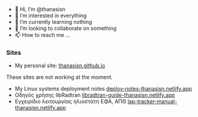 - 👋 Hi, I’m @thanasisn
- 👀 I’m interested in everything
- 🌱 I’m currently learning nothing
- 💞️ I’m looking to collaborate on something
- 📫 How to reach me ...

### Sites 

- My personal site: [thanasisn.github.io](https://thanasisn.github.io/)

These sites are not working at the moment.
- My Linux systems deployment notes [deploy-notes-thanasisn.netlify.app](https://deploy-notes-thanasisn.netlify.app)
- Οδηγός χρήσης libRadtran [libradtran-guide-thanasisn.netlify.app](https://libradtran-guide-thanasisn.netlify.app)
- Εγχειρίδιο λειτουργίας ηλιοστάτη ΕΦΑ, ΑΠΘ  [lap-tracker-manual-thanasisn.netlify.app](https://lap-tracker-manual-thanasisn.netlify.app)    
    
<!---
thanasisn/thanasisn is a ✨ special ✨ repository because its `README.md` (this file) appears on your GitHub profile.
You can click the Preview link to take a look at your changes.
--->
